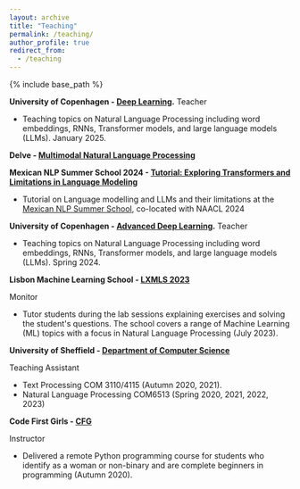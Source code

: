 ```yaml
---
layout: archive
title: "Teaching"
permalink: /teaching/
author_profile: true
redirect_from:
  - /teaching
---
```


{% include base_path %}

**University of Copenhagen - [Deep Learning](https://kurser.ku.dk/course/ndak22002u/2023-2024).**
Teacher
- Teaching topics on Natural Language Processing including word embeddings, RNNs, Transformer models, and large language models (LLMs). January 2025.
  
**Delve - [Multimodal Natural Language Processing](https://delveeducation.github.io/)**

**Mexican NLP Summer School 2024 - [Tutorial: Exploring Transformers and Limitations in Language Modeling](https://danaesavi.github.io/files/NLPTutorial-Spanish.pdf)**
- Tutorial on Language modelling and LLMs and their limitations at the [Mexican NLP Summer School](https://ampln.github.io/escuelaverano2024/), co-located with NAACL 2024

**University of Copenhagen - [Advanced Deep Learning](https://kurser.ku.dk/course/ndak22002u/2022-2023).**
Teacher
- Teaching topics on Natural Language Processing including word embeddings, RNNs, Transformer models, and large language models (LLMs). Spring 2024.

**Lisbon Machine Learning School - [LXMLS 2023](http://lxmls.it.pt/2023/)**

Monitor
- Tutor students during the lab sessions explaining exercises and solving the student's questions. The school covers a range of Machine Learning (ML) topics with a focus in Natural Language Processing (July 2023).

**University of Sheffield - [Department of Computer Science](https://www.sheffield.ac.uk/dcs)**

Teaching Assistant 
- Text Processing COM 3110/4115 (Autumn 2020, 2021).
- Natural Language Processing COM6513 (Spring 2020, 2021, 2022, 2023)

**Code First Girls - [CFG](https://codefirstgirls.com/)** 

Instructor 
- Delivered a remote Python programming course for students who identify as a woman or non-binary and are complete beginners in programming (Autumn 2020).

